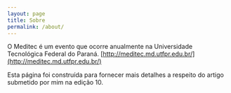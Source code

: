 ```yaml
---
layout: page
title: Sobre
permalink: /about/
---
```


O Meditec é um evento que ocorre anualmente na Universidade Tecnológica Federal do Paraná.
[http://meditec.md.utfpr.edu.br/](http://meditec.md.utfpr.edu.br/)

Esta página foi construída para fornecer mais detalhes a respeito do artigo submetido por mim na edição 10.

